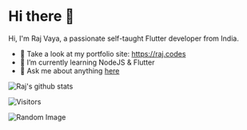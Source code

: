 # Hi there 👋
Hi, I'm Raj Vaya, a passionate self-taught Flutter developer from India.

- :100: Take a look at my portfolio site: https://raj.codes
- 🌱 I’m currently learning NodeJS & Flutter
- 💬 Ask me about anything [here](https://github.com/anuraghazra/anuraghazra/issues)

![Raj's github stats](https://github-readme-stats.vercel.app/api?username=rajvaya&show_icons=true)

![Visitors](https://visitor-badge.glitch.me/badge?page_id=rajvaya.rajvaya)


![Random Image](https://source.unsplash.com/random/800x400?quote)


